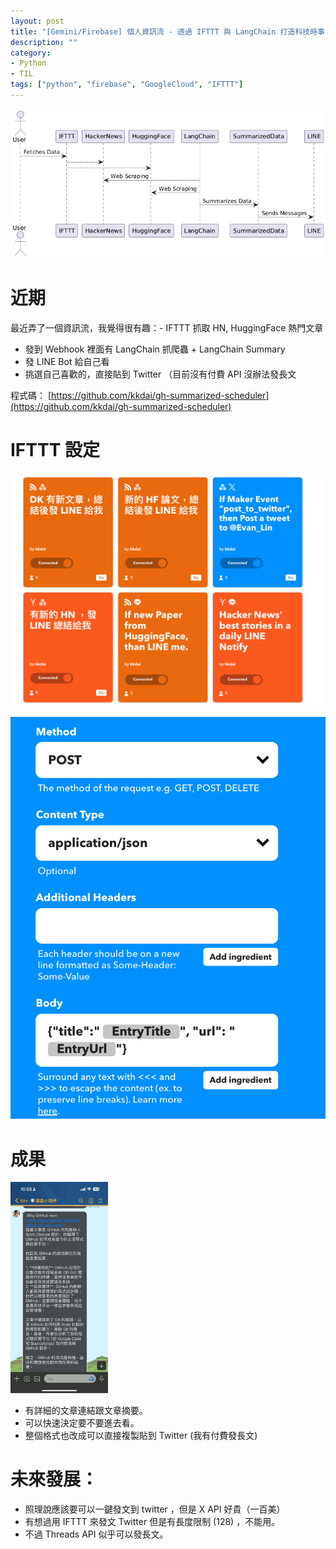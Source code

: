 ```yaml
---
layout: post
title: "[Gemini/Firebase] 個人資訊流 - 透過 IFTTT 與 LangChain 打造科技時事 LINE Bot"
description: ""
category: 
- Python 
- TIL
tags: ["python", "firebase", "GoogleCloud", "IFTTT"]
---
```


![PlantUML diagram](../images/2022/VP312i8m38RlUOgym5vW1ncemy7SPHFFiGlTq5L9MWIVtXQ5IGzU2ltovUSdbNeI7vORaF5tmPEo0AGNYsA3JJqC0vPOipSJA-x84tnW6X_8N5awVkel3DREpjPa6A0bPxSJpIxpO-QPBzWReKUKSs-D-2_sOLb8vXUFgHcMA_XsXSn8IstJxPFARbGyiYfPLgZYDzxX3G00.png)

# 近期

最近弄了一個資訊流，我覺得很有趣：- IFTTT 抓取 HN, HuggingFace 熱門文章

- 發到 Webhook 裡面有 LangChain 抓爬蟲 + LangChain Summary
- 發 LINE Bot 給自己看
- 挑選自己喜歡的，直接貼到 Twitter （目前沒有付費 API 沒辦法發長文

程式碼： [https://github.com/kkdai/gh-summarized-scheduler](https://github.com/kkdai/gh-summarized-scheduler)



# IFTTT 設定

![image-20240911222516788](../images/2022/image-20240911222516788.png)

![image-20240911222612321](../images/2022/image-20240911222612321.png)

# 成果

<img src="../images/2022/image-20240911222313402.png" alt="image-20240911222313402" style="zoom:33%;" />

- 有詳細的文章連結跟文章摘要。
- 可以快速決定要不要進去看。
- 整個格式也改成可以直接複製貼到 Twitter (我有付費發長文)



# 未來發展：

- 照理說應該要可以一鍵發文到 twitter ，但是 X API 好貴（一百美）
- 有想過用 IFTTT 來發文 Twitter 但是有長度限制 (128) ，不能用。
- 不過 Threads API 似乎可以發長文。
